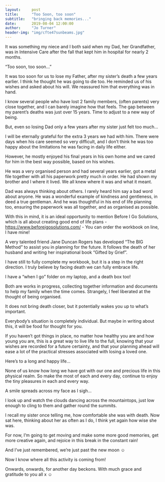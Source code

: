 ```yaml
---
layout:     post
title:      "Too Soon, too soon"
subtitle:   "bringing back memories..."
date:       2019-08-04 12:00:00
author:     "Jo Turner"
header-img: "img/cfte47sunbeams.jpg"
---
```

It was something my niece and I both said when my Dad, her Grandfather, was in Intensive Care after the fall that kept him in hospital for nearly 2 months. 

“Too soon, too soon…”

It was too soon for us to lose my Father, after my sister’s death a few years earlier. I think he thought he was going to die too. He reminded us of his wishes and asked about his will. We reassured him that everything was in hand.

I know several people who have lost 2 family members, (often parents) very close together, and I can barely imagine how that feels. The gap between my parent’s deaths was just over 15 years. Time to adjust to a new way of being.

But, even so losing Dad only a few years after my sister just felt too much…

I will be eternally grateful for the extra 3 years we had with him. There were days when his care seemed so very difficult, and I don’t think he was too happy about the limitations he was facing in daily life either. 

However, he mostly enjoyed his final years in his own home and we cared for him in the best way possible, based on his wishes. 

He was a very organised person and had several years earlier, got a metal file together with all his paperwork pretty much in order. He had shown my brother and I where it lived. We all knew where it was and what it meant.

Dad was always thinking about others. I rarely heard him say a bad word about anyone. He was a wonderful example of kindness and gentleness, in deed a true gentleman. And he was thoughtful in his end of life planning too, ensuring the paperwork was all together, and as organised as possible.

With this in mind, it is an ideal opportunity to mention Before I Go Solutions, which is all about creating good end of life plans - <a href="https://www.beforeigosolutions.com/">https://www.beforeigosolutions.com/</a> - You can order the workbook on line, I have mine!

A very talented friend Jane Duncan Rogers has developed “The BIG Method” to assist you in planning for the future. It follows the death of her husband and writing her inspirational book “Gifted by Grief”.

I have still to fully complete my workbook, but it is a step in the right direction. I truly believe by facing death we can fully embrace life.

I have a “when I go” folder on my laptop, and a death box too! 

Both are works in progress, collecting together information and documents to help my family when the time comes. Strangely, I feel liberated at the thought of being organised. 

It does not bring death closer, but it potentially wakes you up to what’s important.

Everybody’s situation is completely individual. But maybe in writing about this, it will be food for thought for you. 

If you haven’t got things in place, no matter how healthy you are and how young you are, this is a great way to live life to the full, knowing that your wishes are recorded for a future certainty, and that your planning ahead will ease a lot of the practical stresses associated with losing a loved one.

Here’s to a long and happy life…

None of us know how long we have got with our one and precious life in this physical realm. So make the most of each and every day, continue to enjoy the tiny pleasures in each and every way.

A smile spreads across my face as I sigh…

I look up and watch the clouds dancing across the mountaintops, just low enough to cling to them and gather round the summits.

I recall my sister once telling me, how comfortable she was with death. Now sat here, thinking about her as often as I do, I think yet again how wise she was.

For now, I’m going to get moving and make some more good memories, get more creative again, and rejoice in this break in the constant rain! 

And I’ve just remembered, we’re just past the new moon ☺

Now I know where all this activity is coming from! 

Onwards, onwards, for another day beckons. 
With much grace and gratitude to you all x ☺
